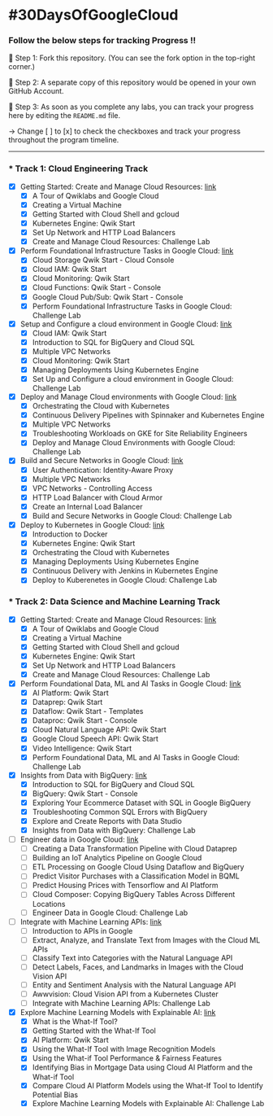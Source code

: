 # #30DaysOfGoogleCloud

### Follow the below steps for tracking Progress !!

📍 Step 1: Fork this repository. (You can see the fork option in the top-right corner.)

📍 Step 2: A separate copy of this repository would be opened in your own GitHub Account.

📍 Step 3: As soon as you complete any labs, you can track your progress here by editing the `README.md` file.

-> Change [ ] to [x] to check the checkboxes and track your progress throughout the program timeline.

------------------------------------------------------------------------------------------------------------------------------

### * Track 1: Cloud Engineering Track

- [x] Getting Started: Create and Manage Cloud Resources: [link](https://google.qwiklabs.com/quests/120)
    - [x] A Tour of Qwiklabs and Google Cloud
    - [x] Creating a Virtual Machine
    - [x] Getting Started with Cloud Shell and gcloud
    - [x] Kubernetes Engine: Qwik Start
    - [x] Set Up Network and HTTP Load Balancers
    - [x] Create and Manage Cloud Resources: Challenge Lab
- [x] Perform Foundational Infrastructure Tasks in Google Cloud: [link](https://google.qwiklabs.com/quests/118)
    - [x] Cloud Storage Qwik Start - Cloud Console
    - [x] Cloud IAM: Qwik Start
    - [x] Cloud Monitoring: Qwik Start
    - [x] Cloud Functions: Qwik Start - Console
    - [x] Google Cloud Pub/Sub: Qwik Start - Console
    - [x] Perform Foundational Infrastructure Tasks in Google Cloud: Challenge Lab
- [x] Setup and Configure a cloud environment in Google Cloud: [link](https://google.qwiklabs.com/quests/119)
    - [x] Cloud IAM: Qwik Start
    - [x] Introduction to SQL for BigQuery and Cloud SQL
    - [x] Multiple VPC Networks
    - [x] Cloud Monitoring: Qwik Start
    - [x] Managing Deployments Using Kubernetes Engine
    - [x] Set Up and Configure a cloud environment in Google Cloud: Challenge Lab
- [x] Deploy and Manage Cloud environments with Google Cloud: [link](https://google.qwiklabs.com/quests/121)
    - [x] Orchestrating the Cloud with Kubernetes
    - [x] Continuous Delivery Pipelines with Spinnaker and Kubernetes Engine
    - [x] Multiple VPC Networks
    - [x] Troubleshooting Workloads on GKE for Site Reliability Engineers
    - [x] Deploy and Manage Cloud Environments with Google Cloud: Challenge Lab
- [x] Build and Secure Networks in Google Cloud: [link](https://google.qwiklabs.com/quests/128)
    - [x] User Authentication: Identity-Aware Proxy
    - [x] Multiple VPC Networks
    - [x] VPC Networks - Controlling Access
    - [x] HTTP Load Balancer with Cloud Armor
    - [x] Create an Internal Load Balancer
    - [x] Build and Secure Networks in Google Cloud: Challenge Lab
- [x] Deploy to Kubernetes in Google Cloud: [link](https://google.qwiklabs.com/quests/116)
    - [x] Introduction to Docker
    - [x] Kubernetes Engine: Qwik Start
    - [x] Orchestrating the Cloud with Kubernetes
    - [x] Managing Deployments Using Kubernetes Engine
    - [x] Continuous Delivery with Jenkins in Kubernetes Engine
    - [x] Deploy to Kuberenetes in Google Cloud: Challenge Lab

### * Track 2: Data Science and Machine Learning Track

- [x] Getting Started: Create and Manage Cloud Resources: [link](https://google.qwiklabs.com/quests/120)
    - [x] A Tour of Qwiklabs and Google Cloud
    - [x] Creating a Virtual Machine
    - [x] Getting Started with Cloud Shell and gcloud
    - [x] Kubernetes Engine: Qwik Start
    - [x] Set Up Network and HTTP Load Balancers
    - [x] Create and Manage Cloud Resources: Challenge Lab
- [x] Perform Foundational Data, ML and AI Tasks in Google Cloud: [link](https://google.qwiklabs.com/quests/117)
    - [x] AI Platform: Qwik Start
    - [x] Dataprep: Qwik Start
    - [x] Dataflow: Qwik Start - Templates
    - [x] Dataproc: Qwik Start - Console
    - [x] Cloud Natural Language API: Qwik Start
    - [x] Google Cloud Speech API: Qwik Start
    - [x] Video Intelligence: Qwik Start
    - [x] Perform Foundational Data, ML and AI Tasks in Google Cloud: Challenge Lab
- [x] Insights from Data with BigQuery: [link](https://google.qwiklabs.com/quests/123)
    - [x] Introduction to SQL for BigQuery and Cloud SQL
    - [x] BigQuery: Qwik Start - Console
    - [x] Exploring Your Ecommerce Dataset with SQL in Google BigQuery
    - [x] Troubleshooting Common SQL Errors with BigQuery
    - [x] Explore and Create Reports with Data Studio
    - [x] Insights from Data with BigQuery: Challenge Lab
- [ ] Engineer data in Google Cloud: [link](https://google.qwiklabs.com/quests/132)
    - [ ] Creating a Data Transformation Pipeline with Cloud Dataprep
    - [ ] Building an IoT Analytics Pipeline on Google Cloud
    - [ ] ETL Processing on Google Cloud Using Dataflow and BigQuery
    - [ ] Predict Visitor Purchases with a Classification Model in BQML
    - [ ] Predict Housing Prices with Tensorflow and AI Platform
    - [ ] Cloud Composer: Copying BigQuery Tables Across Different Locations
    - [ ] Engineer Data in Google Cloud: Challenge Lab
- [ ] Integrate with Machine Learning APIs: [link](https://google.qwiklabs.com/quests/136)
    - [ ] Introduction to APIs in Google
    - [ ] Extract, Analyze, and Translate Text from Images with the Cloud ML APIs
    - [ ] Classify Text into Categories with the Natural Language API
    - [ ] Detect Labels, Faces, and Landmarks in Images with the Cloud Vision API
    - [ ] Entity and Sentiment Analysis with the Natural Language API
    - [ ] Awwvision: Cloud Vision API from a Kubernetes Cluster
    - [ ] Integrate with Machine Learning APIs: Challenge Lab
- [x] Explore Machine Learning Models with Explainable AI: [link](https://google.qwiklabs.com/quests/126)
    - [x] What is the What-If Tool?
    - [x] Getting Started with the What-If Tool
    - [x] AI Platform: Qwik Start
    - [x] Using the What-If Tool with Image Recognition Models
    - [x] Using the What-if Tool Performance & Fairness Features
    - [x] Identifying Bias in Mortgage Data using Cloud AI Platform and the What-if Tool
    - [x] Compare Cloud AI Platform Models using the What-If Tool to Identify Potential Bias
    - [x] Explore Machine Learning Models with Explainable AI: Challenge Lab
